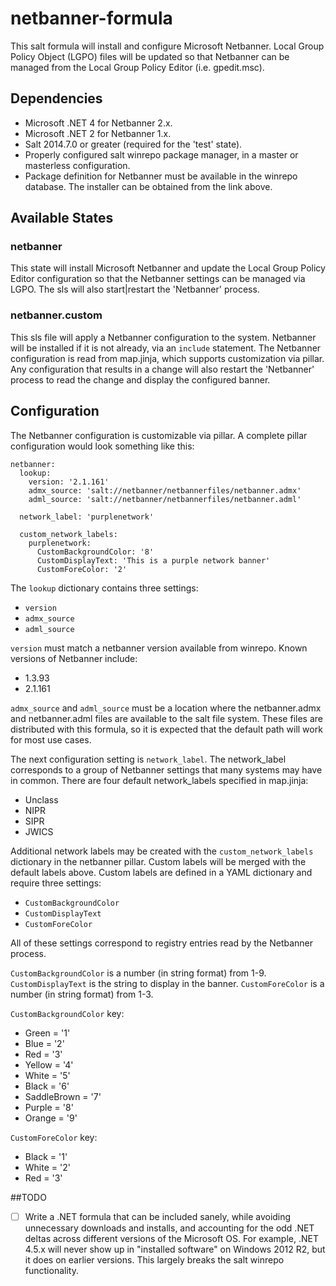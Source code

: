 # netbanner-formula
This salt formula will install and configure Microsoft Netbanner. Local Group 
Policy Object (LGPO) files will be updated so that Netbanner can be managed 
from the Local Group Policy Editor (i.e. gpedit.msc).

## Dependencies
  - Microsoft .NET 4 for Netbanner 2.x.
  - Microsoft .NET 2 for Netbanner 1.x.
  - Salt 2014.7.0 or greater (required for the 'test' state).
  - Properly configured salt winrepo package manager, in a master or 
    masterless configuration.
  - Package definition for Netbanner must be available in the winrepo 
    database. The installer can be obtained from the link above.

## Available States

### netbanner
This state will install Microsoft Netbanner and update the Local Group Policy 
Editor configuration so that the Netbanner settings can be managed via LGPO. 
The sls will also start|restart the 'Netbanner' process.

### netbanner.custom

This sls file will apply a Netbanner configuration to the system. Netbanner
will be installed if it is not already, via an `include` statement. The 
Netbanner configuration is read from map.jinja, which supports customization 
via pillar. Any configuration that results in a change will also restart the
'Netbanner' process to read the change and display the configured banner.

## Configuration
The Netbanner configuration is customizable via pillar. A complete pillar 
configuration would look something like this:

    netbanner:
      lookup:
        version: '2.1.161' 
        admx_source: 'salt://netbanner/netbannerfiles/netbanner.admx'
        adml_source: 'salt://netbanner/netbannerfiles/netbanner.adml'

      network_label: 'purplenetwork'

      custom_network_labels:
        purplenetwork:
          CustomBackgroundColor: '8'
          CustomDisplayText: 'This is a purple network banner'
          CustomForeColor: '2'

The `lookup` dictionary contains three settings:
  - `version`
  - `admx_source`
  - `adml_source`

`version` must match a netbanner version available from winrepo. Known
versions of Netbanner include:
  - 1.3.93
  - 2.1.161

`admx_source` and `adml_source` must be a location where the netbanner.admx 
and netbanner.adml files are available to the salt file system. These files 
are distributed with this formula, so it is expected that the default path 
will work for most use cases.

The next configuration setting is `network_label`. The network_label
corresponds to a group of Netbanner settings that many systems may have in
common. There are four default network_labels specified in map.jinja:
  - Unclass
  - NIPR
  - SIPR
  - JWICS

Additional network labels may be created with the `custom_network_labels`
dictionary in the netbanner pillar. Custom labels will be merged with the 
default labels above. Custom labels are defined in a YAML dictionary and 
require three settings:
  - `CustomBackgroundColor`
  - `CustomDisplayText`
  - `CustomForeColor`

All of these settings correspond to registry entries read by the Netbanner
process.

`CustomBackgroundColor` is a number (in string format) from 1-9. 
`CustomDisplayText` is the string to display in the banner. `CustomForeColor` 
is a number (in string format) from 1-3.

`CustomBackgroundColor` key:
  - Green       = '1'
  - Blue        = '2'
  - Red         = '3'
  - Yellow      = '4'
  - White       = '5'
  - Black       = '6'
  - SaddleBrown = '7'
  - Purple      = '8'
  - Orange      = '9'
  
`CustomForeColor` key:
  - Black       = '1'
  - White       = '2'
  - Red         = '3'

##TODO
  - [ ] Write a .NET formula that can be included sanely, while avoiding 
        unnecessary downloads and installs, and accounting for the odd .NET 
        deltas across different versions of the Microsoft OS. For example, .NET
        4.5.x will never show up in "installed software" on Windows 2012 R2, 
        but it does on earlier versions. This largely breaks the salt winrepo 
        functionality.
